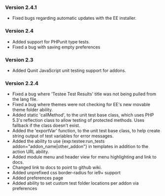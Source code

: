 ### Version 2.4.1
- Fixed bugs regarding automatic updates with the EE installer.

### Version 2.4
- Added support for PHPunit type tests.
- Fixed a bug with saving empty preferences

### Version 2.3
- Added Qunit JavaScript unit testing support for addons.

### Version 2.2.4

- Fixed a bug where 'Testee Test Results' title was not being pulled from the lang file.
- Fixed a bug where themes were not checking for EE's new movable theme folder ability.
- Added static 'callMethod', to the unit test base class, which uses PHP 5.3's reflection class to allow testing of protected methods. Uses fallback if the class doesn't exist.
- Added the 'exportVar' function, to the unit test base class, to help create string output of test variables for error messages.
- Added the ability to use {exp:testee:run_tests addon="addon_name|other_addon"} in templates in addition to the action URL ability.
- Added module menu and header view for menu highlighting and link to docs.
- Changed link to docs to point to github wiki.
- Added unprefixed css border-radius for ie9+ support
- Added preferences page
- Added ability to set custom test folder locations per addon via preferences